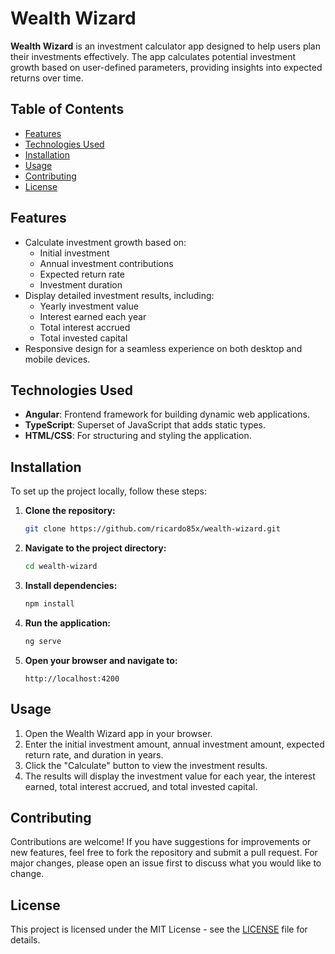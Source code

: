 # Wealth Wizard

**Wealth Wizard** is an investment calculator app designed to help users plan their investments effectively. 
The app calculates potential investment growth based on user-defined parameters, providing insights into expected returns over time.

## Table of Contents

- [Features](#features)
- [Technologies Used](#technologies-used)
- [Installation](#installation)
- [Usage](#usage)
- [Contributing](#contributing)
- [License](#license)

## Features

- Calculate investment growth based on:
  - Initial investment
  - Annual investment contributions
  - Expected return rate
  - Investment duration
- Display detailed investment results, including:
  - Yearly investment value
  - Interest earned each year
  - Total interest accrued
  - Total invested capital
- Responsive design for a seamless experience on both desktop and mobile devices.

## Technologies Used

- **Angular**: Frontend framework for building dynamic web applications.
- **TypeScript**: Superset of JavaScript that adds static types.
- **HTML/CSS**: For structuring and styling the application.

## Installation

To set up the project locally, follow these steps:

1. **Clone the repository:**

   ```bash
   git clone https://github.com/ricardo85x/wealth-wizard.git
   ```

2. **Navigate to the project directory:**

   ```bash
   cd wealth-wizard
   ```

3. **Install dependencies:**

   ```bash
   npm install
   ```

4. **Run the application:**

   ```bash
   ng serve
   ```

5. **Open your browser and navigate to:**

   ```
   http://localhost:4200
   ```

## Usage

1. Open the Wealth Wizard app in your browser.
2. Enter the initial investment amount, annual investment amount, expected return rate, and duration in years.
3. Click the "Calculate" button to view the investment results.
4. The results will display the investment value for each year, the interest earned, total interest accrued, and total invested capital.

## Contributing

Contributions are welcome! If you have suggestions for improvements or new features, feel free to fork the repository and submit a pull request. For major changes, please open an issue first to discuss what you would like to change.

## License

This project is licensed under the MIT License - see the [LICENSE](LICENSE) file for details.


